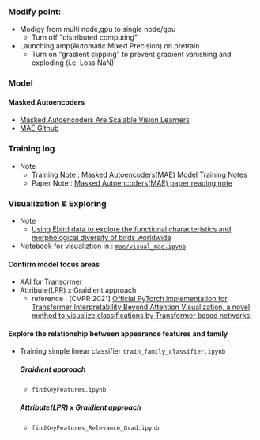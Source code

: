 
### Modify point:
- Modigy from multi node,gpu to single node/gpu
  - Turn off "distributed computing"  
- Launching amp(Automatic Mixed Precision) on pretrain 
  - Turn on "gradient clipping" to prevent gradient vanishing and exploding (i.e. Loss NaN)

### Model
#### Masked Autoencoders
- [Masked Autoencoders Are Scalable Vision Learners](https://arxiv.org/abs/2111.06377)
- [MAE Github](https://github.com/facebookresearch/mae)


### Training log
- Note
  - Training Note : [Masked Autoencoders(MAE) Model Training Notes](https://hackmd.io/@YungHuiHsu/BJFcW5L49)
  - Paper Note : [Masked Autoencoders(MAE) paper reading note](https://hackmd.io/@YungHuiHsu/HJB2yXV75)


### Visualization & Exploring
- Note
  - [Using Ebird data to explore the functional characteristics and morphological diversity of birds worldwide](https://hackmd.io/@YungHuiHsu/Hycb0ScU9)
- Notebook for visualiztion in : [`mae/visual_mae.ipynb`](https://github.com/YunghuiHsu/ebird_project/blob/main/mae/visual_mae.ipynb)

#### Confirm model focus areas
- XAI for Transormer
- Attribute(LPR) x Graidient approach
  - reference : [CVPR 2021] [Official PyTorch implementation for Transformer Interpretability Beyond Attention Visualization, a novel method to visualize classifications by Transformer based networks.](https://arxiv.org/abs/2012.09838)

#### Explore the relationship between appearance features and family
- Training simple linear classifier `train_family_classifier.ipynb` 
  ##### Graidient approach 
  - `findKeyFeatures.ipynb`
  ##### Attribute(LPR) x Graidient approach 
  - `findKeyFeatures_Relevance_Grad.ipynb`
    
 
